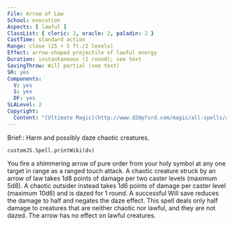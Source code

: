 ```yaml
---
File: Arrow of Law
School: evocation
Aspects: [ lawful ]
ClassList: { cleric: 2, oracle: 2, paladin: 2 }
CastTime: standard action
Range: close (25 + 5 ft./2 levels)
Effect: arrow-shaped projectile of lawful energy
Duration: instantaneous (1 round); see text
SavingThrow: Will partial (see text)
SR: yes
Components:
  V: yes
  S: yes
  DF: yes
SLALevel: 2
Copyright:
  Content: "[Ultimate Magic](http://www.d20pfsrd.com/magic/all-spells/a/arrow-of-law)"
---
```

Brief:: Harm and possibly daze chaotic creatures.

```dataviewjs
customJS.Spell.printWiki(dv)
```

You fire a shimmering arrow of pure order from your holy symbol at any one target in range as a ranged touch attack.  A chaotic creature struck by an arrow of law takes 1d8 points of damage per two caster levels (maximum 5d8). A chaotic outsider instead takes 1d6 points of damage per caster level (maximum 10d6) and is dazed for 1 round. A successful Will save reduces the damage to half and negates the daze effect.  This spell deals only half damage to creatures that are neither chaotic nor lawful, and they are not dazed. The arrow has no effect on lawful creatures.
